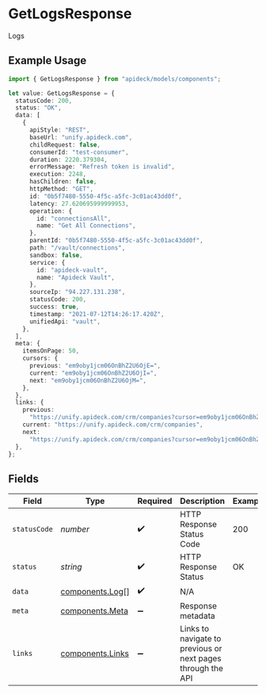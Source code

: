 # GetLogsResponse

Logs

## Example Usage

```typescript
import { GetLogsResponse } from "apideck/models/components";

let value: GetLogsResponse = {
  statusCode: 200,
  status: "OK",
  data: [
    {
      apiStyle: "REST",
      baseUrl: "unify.apideck.com",
      childRequest: false,
      consumerId: "test-consumer",
      duration: 2220.379304,
      errorMessage: "Refresh token is invalid",
      execution: 2248,
      hasChildren: false,
      httpMethod: "GET",
      id: "0b5f7480-5550-4f5c-a5fc-3c01ac43dd0f",
      latency: 27.620695999999953,
      operation: {
        id: "connectionsAll",
        name: "Get All Connections",
      },
      parentId: "0b5f7480-5550-4f5c-a5fc-3c01ac43dd0f",
      path: "/vault/connections",
      sandbox: false,
      service: {
        id: "apideck-vault",
        name: "Apideck Vault",
      },
      sourceIp: "94.227.131.238",
      statusCode: 200,
      success: true,
      timestamp: "2021-07-12T14:26:17.420Z",
      unifiedApi: "vault",
    },
  ],
  meta: {
    itemsOnPage: 50,
    cursors: {
      previous: "em9oby1jcm06OnBhZ2U6OjE=",
      current: "em9oby1jcm06OnBhZ2U6OjI=",
      next: "em9oby1jcm06OnBhZ2U6OjM=",
    },
  },
  links: {
    previous:
      "https://unify.apideck.com/crm/companies?cursor=em9oby1jcm06OnBhZ2U6OjE%3D",
    current: "https://unify.apideck.com/crm/companies",
    next:
      "https://unify.apideck.com/crm/companies?cursor=em9oby1jcm06OnBhZ2U6OjM",
  },
};
```

## Fields

| Field                                                       | Type                                                        | Required                                                    | Description                                                 | Example                                                     |
| ----------------------------------------------------------- | ----------------------------------------------------------- | ----------------------------------------------------------- | ----------------------------------------------------------- | ----------------------------------------------------------- |
| `statusCode`                                                | *number*                                                    | :heavy_check_mark:                                          | HTTP Response Status Code                                   | 200                                                         |
| `status`                                                    | *string*                                                    | :heavy_check_mark:                                          | HTTP Response Status                                        | OK                                                          |
| `data`                                                      | [components.Log](../../models/components/log.md)[]          | :heavy_check_mark:                                          | N/A                                                         |                                                             |
| `meta`                                                      | [components.Meta](../../models/components/meta.md)          | :heavy_minus_sign:                                          | Response metadata                                           |                                                             |
| `links`                                                     | [components.Links](../../models/components/links.md)        | :heavy_minus_sign:                                          | Links to navigate to previous or next pages through the API |                                                             |